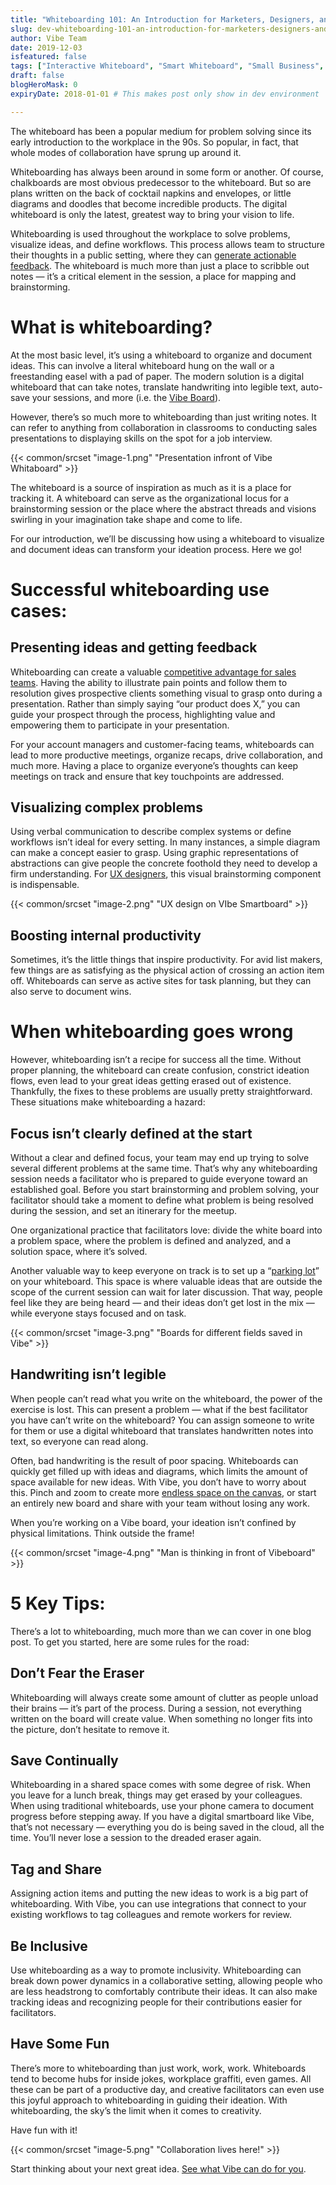 ```yaml
---
title: "Whiteboarding 101: An Introduction for Marketers, Designers, and Innovators"
slug: dev-whiteboarding-101-an-introduction-for-marketers-designers-and-innovators
author: Vibe Team
date: 2019-12-03
isfeatured: false
tags: ["Interactive Whiteboard", "Smart Whiteboard", "Small Business", "Smartboard Collaboration"]
draft: false
blogHeroMask: 0
expiryDate: 2018-01-01 # This makes post only show in dev environment

---
```




The whiteboard has been a popular medium for problem solving since its early introduction to the workplace in the 90s. So popular, in fact, that whole modes of collaboration have sprung up around it.

Whiteboarding has always been around in some form or another. Of course, chalkboards are most obvious predecessor to the whiteboard. But so are plans written on the back of cocktail napkins and envelopes, or little diagrams and doodles that become incredible products. The digital whiteboard is only the latest, greatest way to bring your vision to life.

Whiteboarding is used throughout the workplace to solve problems, visualize ideas, and define workflows. This process allows team to structure their thoughts in a public setting, where they can [generate actionable feedback](https://www.techstars.com/content/startup-next/effective-whiteboarding-can-enhance-teams-vision-success/). The whiteboard is much more than just a place to scribble out notes — it’s a critical element in the session, a place for mapping and brainstorming.


# What is whiteboarding?

At the most basic level, it’s using a whiteboard to organize and document ideas. This can involve a literal whiteboard hung on the wall or a freestanding easel with a pad of paper. The modern solution is a digital whiteboard that can take notes, translate handwriting into legible text, auto-save your sessions, and more (i.e. the [Vibe Board](https://vibe.us/)).

However, there’s so much more to whiteboarding than just writing notes. It can refer to anything from collaboration in classrooms to conducting sales presentations to displaying skills on the spot for a job interview.


{{< common/srcset "image-1.png" "Presentation infront of Vibe Whitaboard" >}}


The whiteboard is a source of inspiration as much as it is a place for tracking it. A whiteboard can serve as the organizational locus for a brainstorming session or the place where the abstract threads and visions swirling in your imagination take shape and come to life.

For our introduction, we’ll be discussing how using a whiteboard to visualize and document ideas can transform your ideation process. Here we go!

# Successful whiteboarding use cases:
## Presenting ideas and getting feedback

Whiteboarding can create a valuable [competitive advantage for sales teams](https://corporatevisions.com/why-you-should-be-whiteboarding/). Having the ability to illustrate pain points and follow them to resolution gives prospective clients something visual to grasp onto during a presentation. Rather than simply saying “our product does X,” you can guide your prospect through the process, highlighting value and empowering them to participate in your presentation.

For your account managers and customer-facing teams, whiteboards can lead to more productive meetings, organize recaps, drive collaboration, and much more. Having a place to organize everyone’s thoughts can keep meetings on track and ensure that key touchpoints are addressed.


## Visualizing complex problems

Using verbal communication to describe complex systems or define workflows isn’t ideal for every setting. In many instances, a simple diagram can make a concept easier to grasp. Using graphic representations of abstractions can give people the concrete foothold they need to develop a firm understanding. For [UX designers](https://uxdesign.cc/practical-whiteboarding-for-ux-designers-2329d6e7d254), this visual brainstorming component is indispensable.


{{< common/srcset "image-2.png" "UX design on VIbe Smartboard" >}}



## Boosting internal productivity

Sometimes, it’s the little things that inspire productivity. For avid list makers, few things are as satisfying as the physical action of crossing an action item off. Whiteboards can serve as active sites for task planning, but they can also serve to document wins.

# When whiteboarding goes wrong

However, whiteboarding isn’t a recipe for success all the time. Without proper planning, the whiteboard can create confusion, constrict ideation flows, even lead to your great ideas getting erased out of existence. Thankfully, the fixes to these problems are usually pretty straightforward. These situations make whiteboarding a hazard:


## Focus isn’t clearly defined at the start

Without a clear and defined focus, your team may end up trying to solve several different problems at the same time. That’s why any whiteboarding session needs a facilitator who is prepared to guide everyone toward an established goal. Before you start brainstorming and problem solving, your facilitator should take a moment to define what problem is being resolved during the session, and set an itinerary for the meetup.

One organizational practice that facilitators love: divide the white board into a problem space, where the problem is defined and analyzed, and a solution space, where it’s solved.

Another valuable way to keep everyone on track is to set up a “[parking lot](https://officeninjas.com/6-tips-for-rocking-a-whiteboard-in-your-next-meeting/)” on your whiteboard. This space is where valuable ideas that are outside the scope of the current session can wait for later discussion. That way, people feel like they are being heard — and their ideas don’t get lost in the mix — while everyone stays focused and on task.


{{< common/srcset "image-3.png" "Boards for different fields saved in Vibe" >}}



## Handwriting isn’t legible

When people can’t read what you write on the whiteboard, the power of the exercise is lost.
This can present a problem — what if the best facilitator you have can’t write on the whiteboard? You can assign someone to write for them or use a digital whiteboard that translates handwritten notes into text, so everyone can read along.

Often, bad handwriting is the result of poor spacing. Whiteboards can quickly get filled up with ideas and diagrams, which limits the amount of space available for new ideas. With Vibe, you don’t have to worry about this. Pinch and zoom to create more [endless space on the canvas](https://vibe.us/product/), or start an entirely new board and share with your team without losing any work.

When you’re working on a Vibe board, your ideation isn’t confined by physical limitations. Think outside the frame!


{{< common/srcset "image-4.png" "Man is thinking in front of Vibeboard" >}}

# 5 Key Tips:

There’s a lot to whiteboarding, much more than we can cover in one blog post. To get you started, here are some rules for the road:


## Don’t Fear the Eraser

Whiteboarding will always create some amount of clutter as people unload their brains — it’s part of the process. During a session, not everything written on the board will create value. When something no longer fits into the picture, don’t hesitate to remove it.


## Save Continually

Whiteboarding in a shared space comes with some degree of risk. When you leave for a lunch break, things may get erased by your colleagues. When using traditional whiteboards, use your phone camera to document progress before stepping away. If you have a digital smartboard like Vibe, that’s not necessary — everything you do is being saved in the cloud, all the time. You’ll never lose a session to the dreaded eraser again.


## Tag and Share

Assigning action items and putting the new ideas to work is a big part of whiteboarding. With Vibe, you can use integrations that connect to your existing workflows to tag colleagues and remote workers for review.


## Be Inclusive

Use whiteboarding as a way to promote inclusivity. Whiteboarding can break down power dynamics in a collaborative setting, allowing people who are less headstrong to comfortably contribute their ideas. It can also make tracking ideas and recognizing people for their contributions easier for facilitators.


## Have Some Fun

There’s more to whiteboarding than just work, work, work. Whiteboards tend to become hubs for inside jokes, workplace graffiti, even games. All these can be part of a productive day, and creative facilitators can even use this joyful approach to whiteboarding in guiding their ideation.
With whiteboarding, the sky’s the limit when it comes to creativity. 

Have fun with it!

{{< common/srcset "image-5.png" "Collaboration lives here!" >}}


Start thinking about your next great idea. [See what Vibe can do for you](https://vibe.us/product/).
